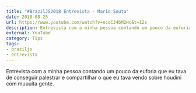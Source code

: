 ```yaml
---
title: "#BrazilJS2018 Entrevista - Mario Souto"
date: 2018-08-25
url: https://www.youtube.com/watch?v=ncoCJ4bM2Hc&t=12s
description: Entrevista com a minha pessoa contando um pouco da euforia que eu tava de conseguir palestrar e compartilhar o que eu tava vendo sobre houdini com muuuita gente.
external: YouTube
category: Tips
tags:
- braziljs
- entrevista
---
```


Entrevista com a minha pessoa contando um pouco da euforia que eu tava de conseguir palestrar e compartilhar o que eu tava vendo sobre houdini com muuuita gente.